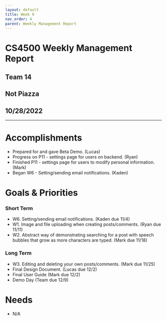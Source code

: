 ```yaml
---
layout: default
title: Week 9
nav_order: 4
parent: Weekly Management Report
---
```

# CS4500 Weekly Management Report 
## Team 14
## Not Piazza
## 10/28/2022
***

# Accomplishments
- Prepared for and gave Beta Demo. (Lucas)
- Progress on P11 - settings page for users on backend. (Ryan)
- Finished P11 - settings page for users to modify personal information. (Mark)
- Began W6 - Setting/sending email notifications. (Kaden)

# Goals & Priorities
### Short Term
- W6. Setting/sending email notifications. (Kaden due 11/4) 
- W1. Image and file uploading when creating posts/comments. (Ryan due 11/11)
- W2. Abstract way of demonstrating searching for a post with speech bubbles that grow as more characters are typed. (Mark due 11/18)

### Long Term
- W3. Editing and deleting your own posts/comments. (Mark due 11/25)
- Final Design Document. (Lucas due 12/2)
- Final User Guide (Mark due 12/2) 
- Demo Day (Team due 12/9)

# Needs
- N/A

